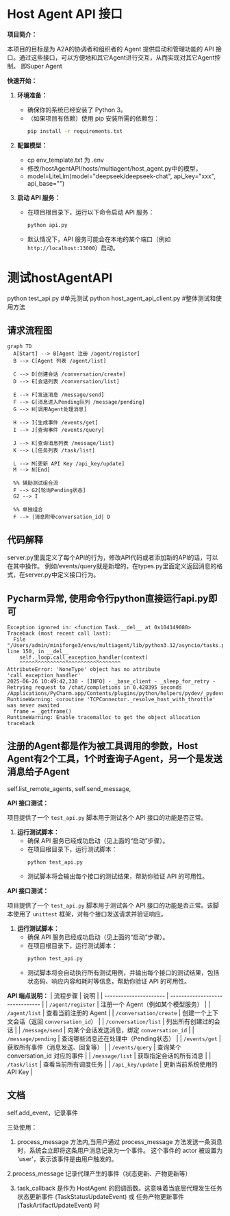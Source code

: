 # Host Agent API 接口

**项目简介：**

本项目的目标是为 A2A的协调者和组织者的 Agent 提供启动和管理功能的 API 接口。通过这些接口，可以方便地和其它Agent进行交互，从而实现对其它Agent控制。
即Super Agent

**快速开始：**

1.  **环境准备：**
    * 确保你的系统已经安装了 Python 3。
    * （如果项目有依赖）使用 pip 安装所需的依赖包：
        ```bash
        pip install -r requirements.txt
        ```
2. **配置模型：**
    * cp env_template.txt 为 .env 
    * 修改/hostAgentAPI/hosts/multiagent/host_agent.py中的模型，
    * model=LiteLlm(model="deepseek/deepseek-chat", api_key="xxx", api_base="")


3. **启动 API 服务：**
    * 在项目根目录下，运行以下命令启动 API 服务：
        ```bash
        python api.py
        ```
    * 默认情况下，API 服务可能会在本地的某个端口（例如 `http://localhost:13000`）启动。

# 测试hostAgentAPI
python test_api.py  #单元测试
python host_agent_api_client.py  #整体测试和使用方法

## 请求流程图
```mermaid
graph TD
  A[Start] --> B[Agent 注册 /agent/register]
  B --> C[Agent 列表 /agent/list]

  C --> D[创建会话 /conversation/create]
  D --> E[会话列表 /conversation/list]

  E --> F[发送消息 /message/send]
  F --> G[消息进入Pending队列 /message/pending]
  G --> H[调用Agent处理消息]

  H --> I[生成事件 /events/get]
  I --> J[查询事件 /events/query]

  J --> K[查询消息列表 /message/list]
  K --> L[任务列表 /task/list]

  L --> M[更新 API Key /api_key/update]
  M --> N[End]

  %% 辅助测试组合流
  F --> G2[轮询Pending状态]
  G2 --> I

  %% 单独组合
  F --> |消息附带conversation_id| D
```

## 代码解释
server.py里面定义了每个API的行为，修改API代码或者添加新的API的话，可以在其中操作。
例如/events/query就是新增的，在types.py里面定义返回消息的格式，在server.py中定义接口行为。

## Pycharm异常, 使用命令行python直接运行api.py即可
```
Exception ignored in: <function Task.__del__ at 0x104149080>
Traceback (most recent call last):
  File "/Users/admin/miniforge3/envs/multiagent/lib/python3.12/asyncio/tasks.py", line 150, in __del__
    self._loop.call_exception_handler(context)
    ^^^^^^^^^^^^^^^^^^^^^^^^^^^^^^^^^
AttributeError: 'NoneType' object has no attribute 'call_exception_handler'
2025-06-26 10:49:42,338 - [INFO] - _base_client - _sleep_for_retry - Retrying request to /chat/completions in 0.428395 seconds
/Applications/PyCharm.app/Contents/plugins/python/helpers/pydev/_pydevd_bundle/pydevd_pep_669_tracing.py:510: RuntimeWarning: coroutine 'TCPConnector._resolve_host_with_throttle' was never awaited
  frame = _getframe()
RuntimeWarning: Enable tracemalloc to get the object allocation traceback
```

## 注册的Agent都是作为被工具调用的参数，Host Agent有2个工具，1个时查询子Agent，另一个是发送消息给子Agent
self.list_remote_agents,
self.send_message, 


**API 接口测试：**

项目提供了一个 `test_api.py` 脚本用于测试各个 API 接口的功能是否正常。

1.  **运行测试脚本：**
    * 确保 API 服务已经成功启动（见上面的“启动”步骤）。
    * 在项目根目录下，运行测试脚本：
        ```bash
        python test_api.py
        ```
    * 测试脚本将会输出每个接口的测试结果，帮助你验证 API 的可用性。


**API 接口测试：**

项目提供了一个 `test_api.py` 脚本用于测试各个 API 接口的功能是否正常。该脚本使用了 `unittest` 框架，对每个接口发送请求并验证响应。

1.  **运行测试脚本：**
    * 确保 API 服务已经成功启动（见上面的“启动”步骤）。
    * 在项目根目录下，运行测试脚本：
        ```bash
        python test_api.py
        ```
    * 测试脚本将会自动执行所有测试用例，并输出每个接口的测试结果，包括状态码、响应内容和耗时等信息，帮助你验证 API 的可用性。


**API 端点说明：**
| 流程步骤                   | 说明                              |
| ---------------------- | ------------------------------- |
| `/agent/register`      | 注册一个 Agent（例如某个模型服务）            |
| `/agent/list`          | 查看当前注册的 Agent                   |
| `/conversation/create` | 创建一个上下文会话（返回 `conversation_id`） |
| `/conversation/list`   | 列出所有创建过的会话                      |
| `/message/send`        | 向某个会话发送消息，绑定 `conversation_id`  |
| `/message/pending`     | 查询哪些消息还在处理中（Pending状态）          |
| `/events/get`          | 获取所有事件（消息发送、回复等）                |
| `/events/query`        | 查询某个 conversation_id 对应的事件     |
| `/message/list`        | 获取指定会话的所有消息                     |
| `/task/list`           | 查看当前所有调度任务                      |
| `/api_key/update`      | 更新当前系统使用的 API Key               |


## 文档
self.add_event，记录事件

三处使用：

1. process_message 方法内,当用户通过 process_message 方法发送一条消息时，系统会立即将这条用户消息记录为一个事件。 这个事件的 actor 被设置为 'user'，表示该事件是由用户触发的。

2.process_message 记录代理产生的事件（状态更新、产物更新等）

3. task_callback 是作为 HostAgent 的回调函数。这意味着当底层代理发生任务状态更新事件 (TaskStatusUpdateEvent) 或 任务产物更新事件 (TaskArtifactUpdateEvent) 时